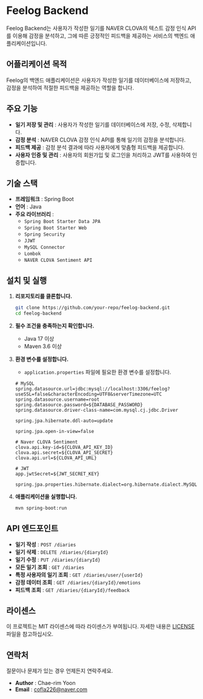 # Feelog Backend

Feelog Backend는 사용자가 작성한 일기를 NAVER CLOVA의 텍스트 감정 인식 API를 이용해 감정을 분석하고, 그에 따른 긍정적인 피드백을 제공하는 서비스의 백엔드 애플리케이션입니다.

## 어플리케이션 목적
Feelog의 백엔드 애플리케이션은 사용자가 작성한 일기를 데이터베이스에 저장하고, 감정을 분석하여 적절한 피드백을 제공하는 역할을 합니다.

## 주요 기능
- **일기 저장 및 관리** : 사용자가 작성한 일기를 데이터베이스에 저장, 수정, 삭제합니다.
- **감정 분석** : NAVER CLOVA 감정 인식 API를 통해 일기의 감정을 분석합니다.
- **피드백 제공** : 감정 분석 결과에 따라 사용자에게 맞춤형 피드백을 제공합니다.
- **사용자 인증 및 관리** : 사용자의 회원가입 및 로그인을 처리하고 JWT를 사용하여 인증합니다.

## 기술 스택
- **프레임워크** : Spring Boot
- **언어** : Java
- **주요 라이브러리** :
  - `Spring Boot Starter Data JPA`
  - `Spring Boot Starter Web`
  - `Spring Security`
  - `JJWT`
  - `MySQL Connector`
  - `Lombok`
  - `NAVER CLOVA Sentiment API`

## 설치 및 실행
1. **리포지토리를 클론합니다.**
   ```bash
   git clone https://github.com/your-repo/feelog-backend.git
   cd feelog-backend
   ```

2. **필수 조건을 충족하는지 확인합니다.**
   - Java 17 이상
   - Maven 3.6 이상

3. **환경 변수를 설정합니다.**
   - `application.properties` 파일에 필요한 환경 변수를 설정합니다.
   ```properties
   # MySQL
   spring.datasource.url=jdbc:mysql://localhost:3306/feelog?useSSL=false&characterEncoding=UTF8&serverTimezone=UTC
   spring.datasource.username=root
   spring.datasource.password=${DATABASE_PASSWORD}
   spring.datasource.driver-class-name=com.mysql.cj.jdbc.Driver

   spring.jpa.hibernate.ddl-auto=update

   spring.jpa.open-in-view=false

   # Naver CLOVA Sentiment
   clova.api.key-id=${CLOVA_API_KEY_ID}
   clova.api.secret=${CLOVA_API_SECRET}
   clova.api.url=${CLOVA_API_URL}

   # JWT
   app.jwtSecret=${JWT_SECRET_KEY}

   spring.jpa.properties.hibernate.dialect=org.hibernate.dialect.MySQL8Dialect
   ```

4. **애플리케이션을 실행합니다.**
   ```bash
   mvn spring-boot:run
   ```

## API 엔드포인트
- **일기 작성** : `POST /diaries`
- **일기 삭제** : `DELETE /diaries/{diaryId}`
- **일기 수정** : `PUT /diaries/{diaryId}`
- **모든 일기 조회** : `GET /diaries`
- **특정 사용자의 일기 조회** : `GET /diaries/user/{userId}`
- **감정 데이터 조회** : `GET /diaries/{diaryId}/emotions`
- **피드백 조회** : `GET /diaries/{diaryId}/feedback`

## 라이센스
이 프로젝트는 MIT 라이센스에 따라 라이센스가 부여됩니다. 자세한 내용은 [LICENSE](LICENSE) 파일을 참고하십시오.

## 연락처

질문이나 문제가 있는 경우 언제든지 연락주세요.

- **Author** : Chae-rim Yoon
- **Email** : cofla226@naver.com
